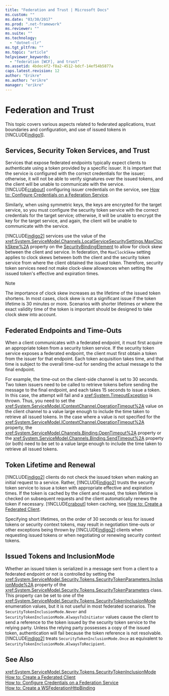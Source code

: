```yaml
---
title: "Federation and Trust | Microsoft Docs"
ms.custom: ""
ms.date: "03/30/2017"
ms.prod: ".net-framework"
ms.reviewer: ""
ms.suite: ""
ms.technology: 
  - "dotnet-clr"
ms.tgt_pltfrm: ""
ms.topic: "article"
helpviewer_keywords: 
  - "federation [WCF], and trust"
ms.assetid: 4bdec4f2-f8a2-4512-bdcf-14ef54b5877a
caps.latest.revision: 12
author: "Erikre"
ms.author: "erikre"
manager: "erikre"
---
```

# Federation and Trust
This topic covers various aspects related to federated applications, trust boundaries and configuration, and use of issued tokens in [!INCLUDE[indigo1](../../../../includes/indigo1-md.md)].  
  
## Services, Security Token Services, and Trust  
 Services that expose federated endpoints typically expect clients to authenticate using a token provided by a specific issuer. It is important that the service is configured with the correct credentials for the issuer; otherwise, it will not be able to verify signatures over the issued tokens, and the client will be unable to communicate with the service. [!INCLUDE[crabout](../../../../includes/crabout-md.md)] configuring issuer credentials on the service, see [How to: Configure Credentials on a Federation Service](../../../../docs/framework/wcf/feature-details/how-to-configure-credentials-on-a-federation-service.md).  
  
 Similarly, when using symmetric keys, the keys are encrypted for the target service, so you must configure the security token service with the correct credentials for the target service; otherwise, it will be unable to encrypt the key for the target service, and again, the client will be unable to communicate with the service.  
  
 [!INCLUDE[indigo2](../../../../includes/indigo2-md.md)] services use the value of the <xref:System.ServiceModel.Channels.LocalServiceSecuritySettings.MaxClockSkew%2A> property on the [SecurityBindingElement](../../../../docs/framework/wcf/diagnostics/wmi/securitybindingelement.md) to allow for clock skew between the client and service. In federation, the `MaxClockSkew` setting applies to clock skews between both the client and the security token service from where the client obtained the issued token. Therefore, security token services need not make clock-skew allowances when setting the issued token's effective and expiration times.  
  
> [!NOTE]
>  The importance of clock skew increases as the lifetime of the issued token shortens. In most cases, clock skew is not a significant issue if the token lifetime is 30 minutes or more. Scenarios with shorter lifetimes or where the exact validity time of the token is important should be designed to take clock skew into account.  
  
## Federated Endpoints and Time-Outs  
 When a client communicates with a federated endpoint, it must first acquire an appropriate token from a security token service. If the security token service exposes a federated endpoint, the client must first obtain a token from the issuer for that endpoint. Each token acquisition takes time, and that time is subject to the overall time-out for sending the actual message to the final endpoint.  
  
 For example, the time-out on the client-side channel is set to 30 seconds. Two token issuers need to be called to retrieve tokens before sending the message to the final endpoint, and each takes 15 seconds to issue a token. In this case, the attempt will fail and a <xref:System.TimeoutException> is thrown. Thus, you need to set the <xref:System.ServiceModel.IContextChannel.OperationTimeout%2A> value on the client channel to a value large enough to include the time taken to retrieve all issued tokens. In the case where a value is not specified for the <xref:System.ServiceModel.IContextChannel.OperationTimeout%2A> property, the <xref:System.ServiceModel.Channels.Binding.OpenTimeout%2A> property or the <xref:System.ServiceModel.Channels.Binding.SendTimeout%2A> property (or both) need to be set to a value large enough to include the time taken to retrieve all issued tokens.  
  
## Token Lifetime and Renewal  
 [!INCLUDE[indigo2](../../../../includes/indigo2-md.md)] clients do not check the issued token when making an initial request to a service.  Rather, [!INCLUDE[indigo2](../../../../includes/indigo2-md.md)] trusts the security token service to issue a token with appropriate effective and expiration times. If the token is cached by the client and reused, the token lifetime is checked on subsequent requests and the client automatically renews the token if necessary. [!INCLUDE[crabout](../../../../includes/crabout-md.md)] token caching, see [How to: Create a Federated Client](../../../../docs/framework/wcf/feature-details/how-to-create-a-federated-client.md).  
  
 Specifying short lifetimes, on the order of 30 seconds or less for issued tokens or security context tokens, may result in negotiation time-outs or other exceptions being thrown by [!INCLUDE[indigo2](../../../../includes/indigo2-md.md)] clients when requesting issued tokens or when negotiating or renewing security context tokens.  
  
## Issued Tokens and InclusionMode  
 Whether an issued token is serialized in a message sent from a client to a federated endpoint or not is controlled by setting the <xref:System.ServiceModel.Security.Tokens.SecurityTokenParameters.InclusionMode%2A> property of the <xref:System.ServiceModel.Security.Tokens.SecurityTokenParameters> class. This property can be set to one of the <xref:System.ServiceModel.Security.Tokens.SecurityTokenInclusionMode> enumeration values, but it is not useful in most federated scenarios. The `SecurityTokenInclusionMode.Never` and `SecurityTokenInclusionMode.AlwaysToInitiator` values cause the client to send a reference to the token issued by the security token service to the relying party. Unless the relying party possesses a copy of the issued token, authentication will fail because the token reference is not resolvable. [!INCLUDE[indigo2](../../../../includes/indigo2-md.md)] treats `SecurityTokenInclusionMode.Once` as equivalent to `SecurityTokenInclusionMode.AlwaysToRecipient`.  
  
## See Also  
 <xref:System.ServiceModel.Security.Tokens.SecurityTokenInclusionMode>   
 [How to: Create a Federated Client](../../../../docs/framework/wcf/feature-details/how-to-create-a-federated-client.md)   
 [How to: Configure Credentials on a Federation Service](../../../../docs/framework/wcf/feature-details/how-to-configure-credentials-on-a-federation-service.md)   
 [How to: Create a WSFederationHttpBinding](../../../../docs/framework/wcf/feature-details/how-to-create-a-wsfederationhttpbinding.md)